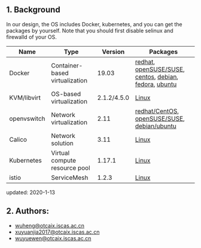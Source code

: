 ## 1. Background

In our design, the OS includes Docker, kubernetes, and you can get the packages by yourself.
Note that you should first disable selinux and firewalld of your OS.

| Name        | Type      | Version |  Packages  |   
| ------      | ------    | ------  | ------      |
| Docker      | Container-based virtualization | 19.03   | [redhat](https://docs.docker.com/install/linux/docker-ee/rhel/), [openSUSE/SUSE](https://docs.docker.com/install/linux/docker-ee/suse/), [centos](https://docs.docker.com/install/linux/docker-ce/centos/), [debian](https://docs.docker.com/install/linux/docker-ce/debian/), [fedora](https://docs.docker.com/install/linux/docker-ce/fedora/), [ubuntu](https://docs.docker.com/install/linux/docker-ce/ubuntu/) |
| KVM/libvirt  | OS-based virtualization  | 2.1.2/4.5.0   | [Linux](https://www.qemu.org/download/#linux) |
| openvswitch  | Network virtualization | 2.11    | [redhat/CentOS](http://docs.openvswitch.org/en/latest/intro/install/distributions/#red-hat), [openSUSE/SUSE](http://docs.openvswitch.org/en/latest/intro/install/distributions/#opensuse), [debian/ubuntu](http://docs.openvswitch.org/en/latest/intro/install/distributions/#debian) |
| Calico      | Network solution        | 3.11  | [Linux](https://docs.projectcalico.org/v3.9/getting-started/kubernetes/) |
| Kubernetes   | Virtual compute resource pool  | 1.17.1  | [Linux](https://v1-14.docs.kubernetes.io/) |
| istio        | ServiceMesh | 1.2.3   | [Linux](https://istio.io/docs/setup/kubernetes/install/kubernetes/) |


updated: 2020-1-13


## 2. Authors:

- wuheng@otcaix.iscas.ac.cn
- xuyuanjia2017@otcaix.iscas.ac.cn
- wuyuewen@otcaix.iscas.ac.cn

